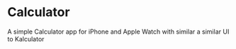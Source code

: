 # Calculator
A simple Calculator app for iPhone and Apple Watch with similar a similar UI to Kalculator
